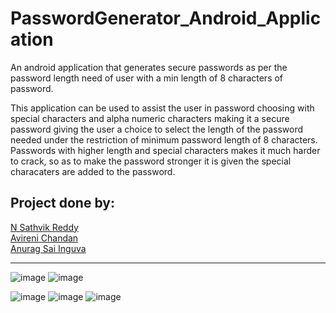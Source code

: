 # PasswordGenerator_Android_Application
An android application that generates secure passwords as per the password length need of user with a min length of 8 characters of password.

This application can be used to assist the user in password choosing with special characters and alpha numeric characters making it a secure password giving the user a choice to select the length of the password needed under the restriction of minimum password length of 8 characters.
Passwords with higher length and special characters makes it much harder to crack, so as to make the password stronger it is given the special characaters are added to the password.

## Project done by:
<a href = "https://github.com/N-Sathvik-Reddy">N Sathvik Reddy</a><br>
<a href = "https://github.com/AVIRENI-CHANDAN">Avireni Chandan</a><br>
<a href = "https://github.com/Anurag-Sai-Inguva">Anurag Sai Inguva</a><br>
<hr>

![image](https://user-images.githubusercontent.com/58340159/125664346-129a763e-a858-49fc-a18e-1d1e53712941.png)
![image](https://user-images.githubusercontent.com/58340159/125664431-218f696b-b50d-44d3-8358-5ab1c38803f8.png)

![image](https://user-images.githubusercontent.com/58340159/125664439-e470c743-6bb4-44be-9ec3-fa9f6551e40c.png)
![image](https://user-images.githubusercontent.com/58340159/125664474-1bfbb5a3-3919-4f52-a645-39f73bb94652.png)
![image](https://user-images.githubusercontent.com/58340159/125664497-0b691e85-1fad-4284-b728-ef41f1170bc7.png)
